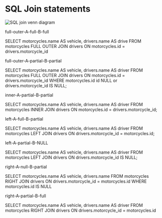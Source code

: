 # SQL Join statements

![SQL join venn diagram](http://i.stack.imgur.com/UI25E.jpg)


full-outer-A-full-B-full

SELECT motorcycles.name AS vehicle, drivers.name AS drive FROM motorcycles FULL OUTER JOIN drivers ON motorcycles.id = drivers.motorcycle_id

full-outer-A-partial-B-partial

SELECT motorcycles.name AS vehicle, drivers.name AS driver FROM motorcycles FULL OUTER JOIN drivers ON motorcycles.id = drivers.motorcycle_id WHERE motorcycles.id id NULL or drivers.motorcycle_id IS NULL;

inner-A-partial-B-partial

SELECT motorcycles.name AS vehicle, drivers.name AS driver FROM motorcycles INNER JOIN drivers ON motorcycles.id = drivers.motorcycle_id;

left-A-full-B-partial

SELECT motorcycles.name AS vehicle, drivers.name AS driver FROM motorcycles LEFT JOIN drivers ON drivers.motorcycle_id = motorcycles.id;

left-A-partial-B-NULL

SELECT motorcycles.name AS vehicle, drivers.name AS driver FROM motorcycles LEFT JOIN drivers ON drivers.motorcycle_id IS NULL;

right-A-null-B-partial

SELECT motorcycles.name AS vehicle, drivers.name FROM motorcycles RIGHT JOIN drivers ON drivers.motorcycle_id = motorcycles.id WHERE motorcycles.id IS NULL

right-A-partial-B-full

SELECT motorcycles.name AS vehicle, drivers.name AS driver FROM motorcycles RIGHT JOIN drivers ON drivers.motorcycle_id = motorcycles.id
